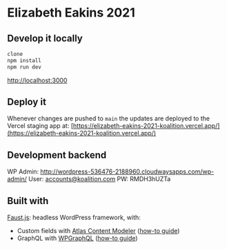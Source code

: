 # Elizabeth Eakins 2021

## Develop it locally

```bash
clone
npm install
npm run dev
```

[http://localhost:3000](http://localhost:3000)

## Deploy it

Whenever changes are pushed to ```main``` the updates are deployed to the Vercel staging app at: [https://elizabeth-eakins-2021-koalition.vercel.app/](https://elizabeth-eakins-2021-koalition.vercel.app/)

## Development backend

WP Admin: http://wordpress-536476-2188960.cloudwaysapps.com/wp-admin/
User: accounts@koalition.com
PW: RMDH3hUZTa 

## Built with

[Faust.js](https://faustjs.org/): headless WordPress framework, with:

- Custom fields with [Atlas Content Modeler](https://developers.wpengine.com/blog/what-is-atlas-content-modeler) ([how-to guide](https://faustjs.org/docs/next/guides/custom-post-types))
- GraphQL with [WPGraphQL](https://github.com/wp-graphql/wp-graphql) ([how-to guide](https://faustjs.org/docs/next/guides/fetching-data#using-the-client-to-make-queries))



